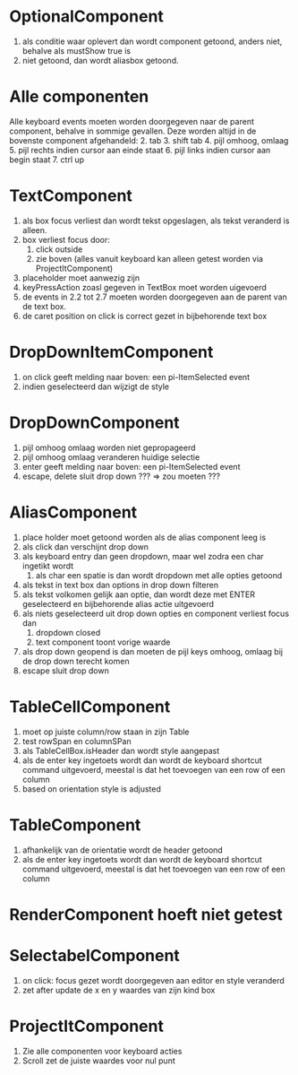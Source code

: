 # OptionalComponent

1. als conditie waar oplevert dan wordt component getoond, anders niet, behalve als mustShow true is
2. niet getoond, dan wordt aliasbox getoond.

# Alle componenten
Alle keyboard events moeten worden doorgegeven naar de parent component, behalve in sommige gevallen.
Deze worden altijd in de bovenste component afgehandeld:
2. tab
3. shift tab
4. pijl omhoog, omlaag
5. pijl rechts indien cursor aan einde staat
6. pijl links indien cursor aan begin staat
7. ctrl up

# TextComponent

1. als box focus verliest dan wordt tekst opgeslagen, als tekst veranderd is alleen.
2. box verliest focus door:
   1. click outside
   2. zie boven (alles vanuit keyboard kan alleen getest worden via ProjectItComponent)
3. placeholder moet aanwezig zijn
4. keyPressAction zoasl gegeven in TextBox moet worden uigevoerd
5. de events in 2.2 tot 2.7 moeten worden doorgegeven aan de parent van de text box.
6. de caret position on click is correct gezet in bijbehorende text box



# DropDownItemComponent

1. on click geeft melding naar boven: een pi-ItemSelected event
2. indien geselecteerd dan wijzigt de style

# DropDownComponent

1. pijl omhoog omlaag worden niet gepropageerd
2. pijl omhoog omlaag veranderen huidige selectie
3. enter geeft melding naar boven: een pi-ItemSelected event
4. escape, delete sluit drop down ??? => zou moeten ???

# AliasComponent

1. place holder moet getoond worden als de alias component leeg is
2. als click dan verschijnt drop down
3. als keyboard entry dan geen dropdown, maar wel zodra een char ingetikt wordt
   1. als char een spatie is dan wordt dropdown met alle opties getoond
4. als tekst in text box dan options in drop down filteren
5. als tekst volkomen gelijk aan optie, dan wordt deze met ENTER geselecteerd en bijbehorende
   alias actie uitgevoerd
6. als niets geselecteerd uit drop down opties en component verliest focus dan
   1. dropdown closed
   2. text component toont vorige waarde
7. als drop down geopend is dan moeten de pijl keys omhoog, omlaag bij de drop down terecht komen
8. escape sluit drop down

# TableCellComponent

1. moet op juiste column/row staan in zijn Table
2. test rowSpan en columnSPan
3. als TableCellBox.isHeader dan wordt style aangepast
4. als de enter key ingetoets wordt dan wordt de keyboard shortcut command uitgevoerd,
   meestal is dat het toevoegen van een row of een column
5. based on orientation style is adjusted

# TableComponent

1. afhankelijk van de orientatie wordt de header getoond
2. als de enter key ingetoets wordt dan wordt de keyboard shortcut command uitgevoerd,
meestal is dat het toevoegen van een row of een column

# RenderComponent hoeft niet getest

# SelectabelComponent

1. on click: focus gezet wordt doorgegeven aan editor en style veranderd
2. zet after update de x en y waardes van zijn kind box

# ProjectItComponent

1. Zie alle componenten voor keyboard acties
2. Scroll zet de juiste waardes voor nul punt
